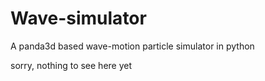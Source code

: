 # Wave-simulator
A panda3d based wave-motion particle simulator in python

sorry, nothing to see here yet
